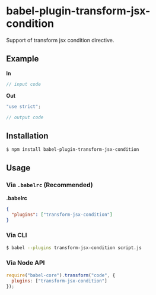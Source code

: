 # babel-plugin-transform-jsx-condition

Support of transform jsx condition directive.

## Example

**In**

```js
// input code
```

**Out**

```js
"use strict";

// output code
```

## Installation

```sh
$ npm install babel-plugin-transform-jsx-condition
```

## Usage

### Via `.babelrc` (Recommended)

**.babelrc**

```json
{
  "plugins": ["transform-jsx-condition"]
}
```

### Via CLI

```sh
$ babel --plugins transform-jsx-condition script.js
```

### Via Node API

```javascript
require("babel-core").transform("code", {
  plugins: ["transform-jsx-condition"]
});
```
